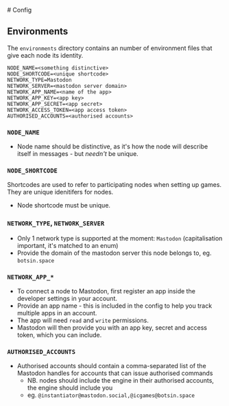# Config

## Environments

The `environments` directory contains an number of environment files that give each node its identity.

```env
NODE_NAME=<something distinctive>
NODE_SHORTCODE=<unique shortcode>
NETWORK_TYPE=Mastodon
NETWORK_SERVER=<mastodon server domain>
NETWORK_APP_NAME=<name of the app>
NETWORK_APP_KEY=<app key>
NETWORK_APP_SECRET=<app secret>
NETWORK_ACCESS_TOKEN=<app access token>
AUTHORISED_ACCOUNTS=<authorised accounts>
```

### `NODE_NAME`

* Node name should be distinctive, as it's how the node will describe itself in messages - but _needn't_ be unique.

### `NODE_SHORTCODE`

Shortcodes are used to refer to participating nodes when setting up games. They are unique idenitifers for nodes.

* Node shortcode must be unique.

### `NETWORK_TYPE`, `NETWORK_SERVER`

* Only 1 network type is supported at the moment: `Mastodon` (capitalisation important, it's matched to an enum)
* Provide the domain of the mastodon server this node belongs to, eg. `botsin.space`

### `NETWORK_APP_*`

* To connect a node to Mastodon, first register an app inside the developer settings in your account.
* Provide an app name - this is included in the config to help you track multiple apps in an account.
* The app will need `read` and `write` permissions.
* Mastodon will then provide you with an app key, secret and access token, which you can include.

### `AUTHORISED_ACCOUNTS`

* Authorised accounts should contain a comma-separated list of the Mastodon handles for accounts that can issue authorised commands
  * NB. nodes should include the engine in their authorised accounts, the engine should include you
  * eg. `@instantiator@mastodon.social,@icgames@botsin.space`
